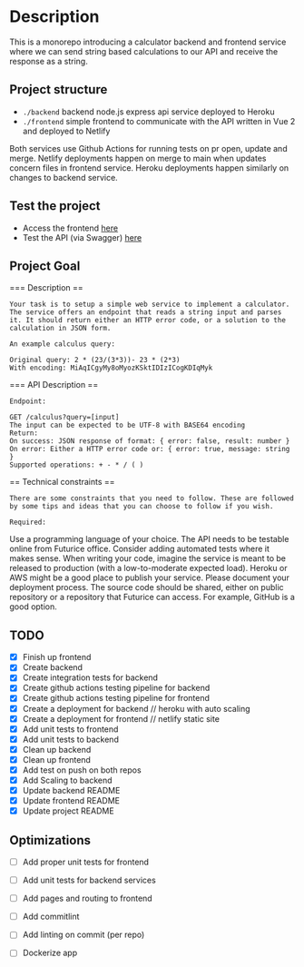 # Description

This is a monorepo introducing a calculator backend and frontend service where 
we can send string based calculations to our API and receive the response as a string.


## Project structure

- `./backend` backend node.js express api service deployed to Heroku
- `./frontend` simple frontend to communicate with the API written in Vue 2 and deployed to Netlify

Both services use Github Actions for running tests on pr open, update and merge.
Netlify deployments happen on merge to main when updates concern files in frontend service.
Heroku deployments happen similarly on changes to backend service.

## Test the project

- Access the frontend [here](https://badger-calculator.netlify.app/)
- Test the API (via Swagger) [here](https://badger-calculator.herokuapp.com/)

## Project Goal

=== Description ==

	Your task is to setup a simple web service to implement a calculator. The service offers an endpoint that reads a string input and parses it. It should return either an HTTP error code, or a solution to the calculation in JSON form.

	An example calculus query:

	Original query: 2 * (23/(3*3))- 23 * (2*3)
	With encoding: MiAqICgyMy8oMyozKSktIDIzICogKDIqMyk

=== API Description ==

	Endpoint:

	GET /calculus?query=[input]
	The input can be expected to be UTF-8 with BASE64 encoding
	Return:
	On success: JSON response of format: { error: false, result: number }
	On error: Either a HTTP error code or: { error: true, message: string }
	Supported operations: + - * / ( )

== Technical constraints ==

	There are some constraints that you need to follow. These are followed by some tips and ideas that you can choose to follow if you wish.

	Required:
  Use a programming language of your choice.
  The API needs to be testable online from Futurice office.
  Consider adding automated tests where it makes sense.
  When writing your code, imagine the service is meant to be released to production (with a low-to-moderate expected load).
  Heroku or AWS might be a good place to publish your service. Please document your deployment process.
  The source code should be shared, either on public repository or a repository that Futurice can access. For example, GitHub is a good option.



## TODO

- [x] Finish up frontend
- [x] Create backend
- [x] Create integration tests for backend
- [x] Create github actions testing pipeline for backend
- [x] Create github actions testing pipeline for frontend
- [x] Create a deployment for backend // heroku with auto scaling
- [x] Create a deployment for frontend // netlify static site
- [x] Add unit tests to frontend
- [x] Add unit tests to backend
- [x] Clean up backend
- [x] Clean up frontend
- [x] Add test on push on both repos
- [x] Add Scaling to backend
- [x] Update backend README
- [x] Update frontend README
- [x] Update project README

## Optimizations

- [ ] Add proper unit tests for frontend
- [ ] Add unit tests for backend services
- [ ] Add pages and routing to frontend
- [ ] Add commitlint
- [ ] Add linting on commit (per repo)
- [ ] Dockerize app



